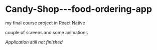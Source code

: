 # Candy-Shop---food-ordering-app
my final course project in React Native

couple of screens and some animations

*Application still not finished*
